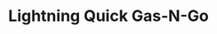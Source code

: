 ---
title: "Lightning Quick Gas-N-Go"
url: /sturgis/lightning-quick-gas-n-go-east-chicago-road/
shop: convenience
---